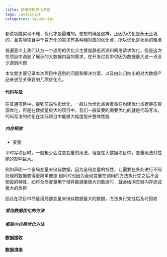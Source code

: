 ```yaml
---
title: 前端性能优化总结
tags: JavaScript
categories: JavaScript
---
```

都说功能实现不难，优化才是最难的。想想的确是这样，正因为优化是永无止境的，且实际项目中千变万化的需求有各种相对应的优化点，所以优化是永远的难点

普遍意义上我们认为一个通用的优化点主要是静态资源和网络请求优化，但是这次在项目中遇到了展示的大数据内容的需求，在开发过程中仅因为数据量大这一点没少遇到问题

本文就主要记录本次项目中遇到的问题和解决方案，以及由此归纳出的对大数据产品来说至关重要的几项优化点。
 <!-- more -->
#### 代码写法
在普通项目中，提到前端性能优化，一般认为优化点会着重在构建优化或者静态资源优化，但是在数据量极大的项目中，我们一般首要的需要优化的就是代码写法。
代码写法的优化在实际项目中能够大幅度提升整体性能
##### 内存释放
- 变量

平时写项目时，一般极少会注意变量的用法，但是在大数据项目中，变量用法对性能的影响巨大。

例如声明一个全局变量来储存数据，因为全局变量的特性，让需要在多处进行不同处理的数据变得更简单便捷,但同时也因为全局变量在调用的方法执行完之后不会销毁的特性，如将全局变量用于储存数据量极大的数据时，就会给浏览器内存造成极大的负担

因此在项目中尽量用局部变量来储存数据量大的数据，方法执行完成后及时回收

##### 常用数据优化的方法

##### 框架内自带优化方法
#### 数据接收
#### 数据渲染